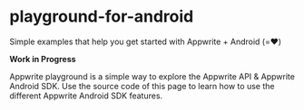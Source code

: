 # playground-for-android
Simple examples that help you get started with Appwrite + Android (=❤️)

**Work in Progress**

Appwrite playground is a simple way to explore the Appwrite API & Appwrite Android SDK. Use the source code of this page to learn how to use the different Appwrite Android SDK features.

